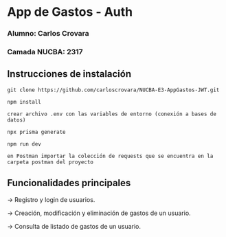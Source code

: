 # App de Gastos - Auth

### Alumno: Carlos Crovara

### Camada NUCBA: 2317

## Instrucciones de instalación

```
git clone https://github.com/carloscrovara/NUCBA-E3-AppGastos-JWT.git

npm install

crear archivo .env con las variables de entorno (conexión a bases de datos)

npx prisma generate

npm run dev

en Postman importar la colección de requests que se encuentra en la carpeta postman del proyecto
```

## Funcionalidades principales

-> Registro y login de usuarios.

-> Creación, modificación y eliminación de gastos de un usuario.

-> Consulta de listado de gastos de un usuario.